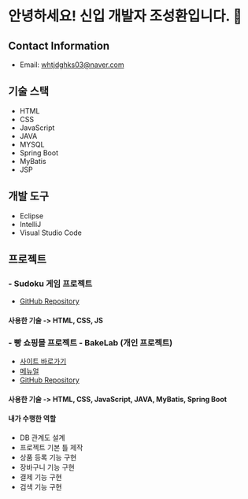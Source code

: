 # 안녕하세요! 신입 개발자 조성환입니다. 👋

## Contact Information
- Email: whtjdghks03@naver.com

## 기술 스택
- HTML
- CSS
- JavaScript
- JAVA
- MYSQL
- Spring Boot
- MyBatis
- JSP

## 개발 도구
- Eclipse
- IntelliJ
- Visual Studio Code

## 프로젝트

### - Sudoku 게임 프로젝트
- [GitHub Repository](https://github.com/BlueDestinyUnit/sudoku)
#### 사용한 기술 -> HTML, CSS, JS

### - 빵 쇼핑몰 프로젝트 - BakeLab (개인 프로젝트)
- [사이트 바로가기](http://ec2-3-39-22-132.ap-northeast-2.compute.amazonaws.com:8080)
- [메뉴얼](./BakeLab.pdf)
- [GitHub Repository](https://github.com/BlueDestinyUnit/BakeLab)

#### 사용한 기술 -> HTML, CSS, JavaScript, JAVA, MyBatis, Spring Boot

#### 내가 수행한 역할
- DB 관계도 설계
- 프로젝트 기본 틀 제작
- 상품 등록 기능 구현
- 장바구니 기능 구현
- 결제 기능 구현
- 검색 기능 구현


<!--
**BlueDestinyUnit/BlueDestinyUnit** is a ✨ _special_ ✨ repository because its `README.md` (this file) appears on your GitHub profile.

Here are some ideas to get you started:

- 🔭 I’m currently working on ...
- 🌱 I’m currently learning ...
- 👯 I’m looking to collaborate on ...
- 🤔 I’m looking for help with ...
- 💬 Ask me about ...
- 📫 How to reach me: ...
- 😄 Pronouns: ...
- ⚡ Fun fact: ...
-->
